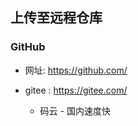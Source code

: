 ## 上传至远程仓库  


### GitHub 
- 网址: https://github.com/         





- gitee : https://gitee.com/          
    - 码云 - 国内速度快       